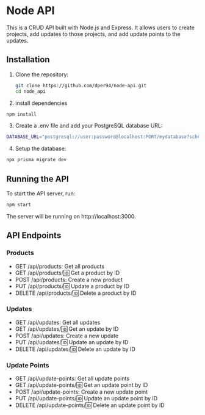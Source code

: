 # Node API

This is a CRUD API built with Node.js and Express. It allows users to create projects, add updates to those projects, and add update points to the updates.

## Installation

1. Clone the repository:
   ```sh
   git clone https://github.com/dper94/node-api.git
   cd node_api
   ```
2. install dependencies
```sh
npm install
```
3. Create a .env file and add your PostgreSQL database URL:
```sh
DATABASE_URL="postgresql://user:password@localhost:PORT/mydatabase?schema=public"
```
4. Setup the database:
```sh
npx prisma migrate dev
```
## Running the API

To start the API server, run:

```sh
npm start
```
The server will be running on http://localhost:3000.

## API Endpoints

### Products

- GET /api/products: Get all products
- GET /api/products/:id: Get a product by ID
- POST /api/products: Create a new product
- PUT /api/products/:id: Update a product by ID
- DELETE /api/products/:id: Delete a product by ID

### Updates

- GET /api/updates: Get all updates
- GET /api/updates/:id: Get an update by ID
- POST /api/updates: Create a new update
- PUT /api/updates/:id: Update an update by ID
- DELETE /api/updates/:id: Delete an update by ID

### Update Points

- GET /api/update-points: Get all update points
- GET /api/update-points/:id: Get an update point by ID
- POST /api/update-points: Create a new update point
- PUT /api/update-points/:id: Update an update point by ID
- DELETE /api/update-points/:id: Delete an update point by ID